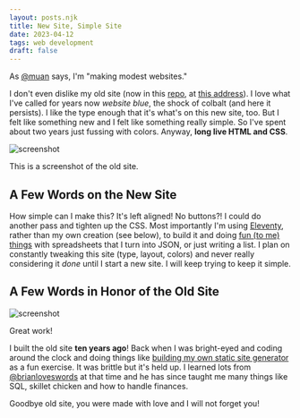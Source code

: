 ```yaml
---
layout: posts.njk
title: New Site, Simple Site
date: 2023-04-12
tags: web development
draft: false
---
```


As [@muan](https://muan.co/) says, I'm "making modest websites."

I don't even dislike my old site (now in this [repo](https://github.com/jlord/old-site), at [this address](https://jlord.github.io/old-site)). I love what I've called for years now _website blue_, the shock of colbalt (and here it persists). I like the type enough that it's what's on this new site, too. But I felt like something new and I felt like something really simple. So I've spent about two years just fussing with colors. Anyway, **long live HTML and CSS**.

![screenshot](/../assets/imgs/old-site-screenshot-no-border.png)
<figcaption>This is a screenshot of the old site.</figcaption>

## A Few Words on the New Site

How simple can I make this? It's left aligned! No buttons?! I could do another pass and tighten up the CSS. Most importantly I'm using [Eleventy](https://www.11ty.dev/), rather than my own creation (see below), to build it and doing [fun (to me) things]() with spreadsheets that I turn into JSON, or just writing a list. I plan on constantly tweaking this site (type, layout, colors) and never really considering it _done_ until I start a new site. I will keep trying to keep it simple.

## A Few Words in Honor of the Old Site

![screenshot](/../assets/imgs/balrogcommits.png)
<figcaption>Great work!</figcaption>

I built the old site **ten years ago**! Back when I was bright-eyed and coding around the clock and doing things like [building my own static site generator](https://github.com/jlord/balrog) as a fun exercise. It was brittle but it's held up. I learned lots from [@brianloveswords](https://bjb.dev/) at that time and he has since taught me many things like SQL, skillet chicken and how to handle finances.

Goodbye old site, you were made with love and I will not forget you!
